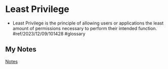 # Least Privilege
- Least Privilege is the principle of allowing users or applications the least amount of permissions necessary to perform their intended function. #ref/2023/12/09/101428 #glossary 
## My Notes
[Notes](mynotes/least-privilege-notes.md)
